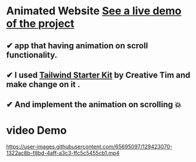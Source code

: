 

# Animated  Website [See a live demo of the project](https://ahmed-roshdy-1.github.io/Animated-Website/)
## ✔ app that having animation on scroll functionality.
## ✔ I used [Tailwind Starter Kit](https://www.creative-tim.com/learning-lab/tailwind-starter-kit/presentation) by Creative Tim and make change on it .
## ✔ And implement the animation on scrolling 💥


# video Demo
https://user-images.githubusercontent.com/65695097/129423070-1322ac8b-f8bd-4aff-a3c3-ffc5c5455cb1.mp4
